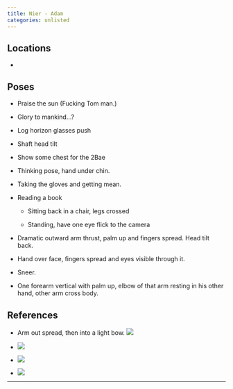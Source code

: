 ```yaml
---
title: Nier - Adam
categories: unlisted
---
```




## Locations

- 

## Poses

* Praise the sun (Fucking Tom man.)

* Glory to mankind...?

* Log horizon glasses push

* Shaft head tilt

* Show some chest for the 2Bae

* Thinking pose, hand under chin.

* Taking the gloves and getting mean.

* Reading a book
  
  * Sitting back in a chair, legs crossed

  * Standing, have one eye flick to the camera

* Dramatic outward arm thrust, palm up and fingers spread. Head tilt back.

* Hand over face, fingers spread and eyes visible through it. 

* Sneer. 

* One forearm vertical with palm up, elbow of that arm resting in his other hand, other arm cross body.

## References

* Arm out spread, then into a light bow. ![](https://68.media.tumblr.com/baf00e2302092f407822df0d2fc6dd5b/tumblr_onkajbQ1FY1ssytzao2_r1_540.gif)

* ![](https://i.imgur.com/MV6rf5h.png)

* ![](https://i.imgur.com/tZlY0z6.png)

* ![](https://i.imgur.com/2WHHF9n.png)

---
